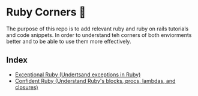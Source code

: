 # Ruby Corners 💯

The purpose of this repo is to add relevant ruby and ruby on rails tutorials and code snippets.
In order to understand teh corners of both enviorments better and to be able to use them more effectively.

## Index

- [Exceptional Ruby (Undertsand exceptions in Ruby)](https://github.com/daniel-enqz/exceptional-ruby/tree/master/exeptional_ruby)
- [Confident Ruby (Understand Ruby's blocks, procs, lambdas, and closures)](https://github.com/daniel-enqz/exceptional-ruby/tree/master/exeptional_ruby)
